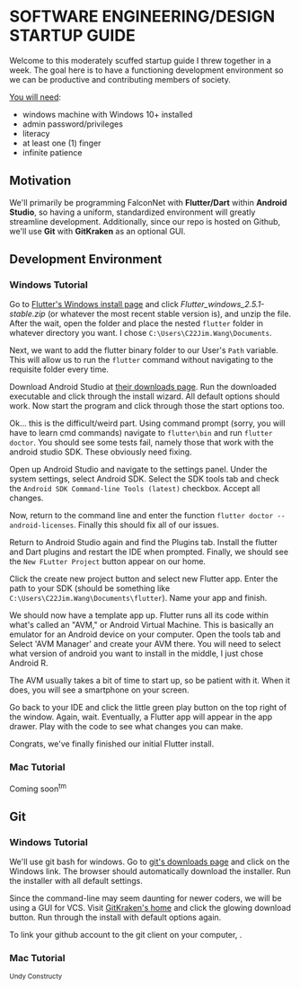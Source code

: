 # SOFTWARE ENGINEERING/DESIGN STARTUP GUIDE

Welcome to this moderately scuffed startup guide I threw together in a week. The goal here is to have a functioning development environment so we can be productive and contributing members of society.

<ins>You will need</ins>:
- windows machine with Windows 10+ installed
- admin password/privileges
- literacy
- at least one (1) finger
- infinite patience

## Motivation

We'll primarily be programming FalconNet with **Flutter/Dart** within **Android Studio**, so having a uniform, standardized environment will greatly streamline development. Additionally, since our repo is hosted on Github, we'll use **Git** with **GitKraken** as an optional GUI. 

## Development Environment

### Windows Tutorial

Go to [Flutter's Windows install page](https://flutter.dev/docs/get-started/install/windows) and click *Flutter_windows_2.5.1-stable.zip* (or whatever the most recent stable version is), and unzip the file. After the wait, open the folder and place the nested ```flutter``` folder in whatever directory you want. I chose ```C:\Users\C22Jim.Wang\Documents```.

Next, we want to add the flutter binary folder to our User's `Path` variable. This will allow us to run the `flutter` command without navigating to the requisite folder every time.

Download Android Studio at [their downloads page](https://developer.android.com/studio). Run the downloaded executable and click through the install wizard. All default options should work. Now start the program and click through those the start options too.

Ok... this is the difficult/weird part. Using command prompt (sorry, you will have to learn cmd commands) navigate to `flutter\bin` and run `flutter doctor`. You should see some tests fail, namely those that work with the android studio SDK. These obviously need fixing.

Open up Android Studio and navigate to the settings panel. Under the system settings, select Android SDK. Select the SDK tools tab and check the `Android SDK Command-line Tools (latest)` checkbox. Accept all changes.

Now, return to the command line and enter the function `flutter doctor --android-licenses`. Finally this should fix all of our issues.

Return to Android Studio again and find the Plugins tab. Install the flutter and Dart plugins and restart the IDE when prompted. Finally, we should see the `New FLutter Project` button appear on our home.

Click the create new project button and select new Flutter app. Enter the path to your SDK (should be something like `C:\Users\C22Jim.Wang\Documents\flutter`). Name your app and finish.

We should now have a template app up. Flutter runs all its code within what's called an "AVM," or Android Virtual Machine. This is basically an emulator for an Android device on your computer. Open the tools tab and Select 'AVM Manager' and create your AVM there. You will need to select what version of android you want to install in the middle, I just chose Android R.

The AVM usually takes a bit of time to start up, so be patient with it. When it does, you will see a smartphone on your screen.

Go back to your IDE and click the little green play button on the top right of the window. Again, wait. Eventually, a Flutter app will appear in the app drawer. Play with the code to see what changes you can make.

Congrats, we've finally finished our initial Flutter install.

### Mac Tutorial

Coming soon<sup>tm</sup>

## Git

### Windows Tutorial

We'll use git bash for windows. Go to [git's downloads page](https://git-scm.com/downloads) and click on the Windows link. The browser should automatically download the installer. Run the installer with all default settings.

Since the command-line may seem daunting for newer coders, we will be using a GUI for VCS. Visit [GitKraken's home](https://www.gitkraken.com/) and click the glowing download button. Run through the install with default options again.

To link your github account to the git client on your computer, .

### Mac Tutorial
<sub>Undy Constructy</sub>